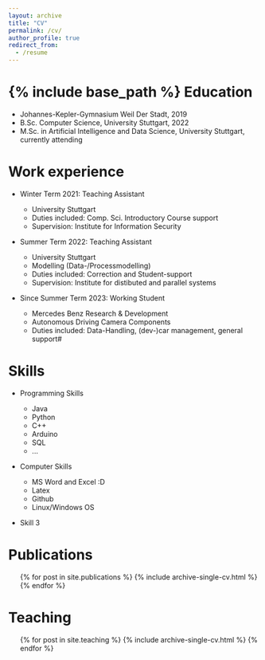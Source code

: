 ```yaml
---
layout: archive
title: "CV"
permalink: /cv/
author_profile: true
redirect_from:
  - /resume
---
```


{% include base_path %}
Education
======
* Johannes-Kepler-Gymnasium Weil Der Stadt, 2019
* B.Sc. Computer Science, University Stuttgart, 2022
* M.Sc. in Artificial Intelligence and Data Science, University Stuttgart, currently attending

Work experience
======
* Winter Term 2021: Teaching Assistant
  * University Stuttgart
  * Duties included: Comp. Sci. Introductory Course support
  * Supervision: Institute for Information Security

* Summer Term 2022: Teaching Assistant
  * University Stuttgart
  * Modelling (Data-/Processmodelling)
  * Duties included: Correction and Student-support
  * Supervision: Institute for distibuted and parallel systems

* Since Summer Term 2023: Working Student
  * Mercedes Benz Research & Development
  * Autonomous Driving Camera Components
  * Duties included: Data-Handling, (dev-)car management, general support#
  
Skills
======
* Programming Skills
  * Java
  * Python
  * C++
  * Arduino
  * SQL
  * ...
* Computer Skills
  * MS Word and Excel :D
  * Latex
  * Github
  * Linux/Windows OS

* Skill 3

Publications
======
  <ul>{% for post in site.publications %}
    {% include archive-single-cv.html %}
  {% endfor %}</ul>

Teaching
======
  <ul>{% for post in site.teaching %}
    {% include archive-single-cv.html %}
  {% endfor %}</ul>
  
